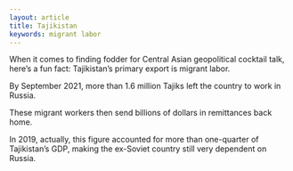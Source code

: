 ```yaml
---
layout: article
title: Tajikistan
keywords: migrant labor
---
```


When it comes to finding fodder for Central Asian geopolitical cocktail talk, here’s a fun fact: Tajikistan’s primary export is migrant labor.

By September 2021, more than 1.6 million Tajiks left the country to work in Russia.

These migrant workers then send billions of dollars in remittances back home.

In 2019, actually, this figure accounted for more than one-quarter of Tajikistan’s GDP, making the ex-Soviet country still very dependent on Russia.
